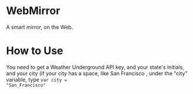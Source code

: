 # WebMirror
A smart mirror, on the Web.

# How to Use
You need to get a Weather Underground API key, and your state's initials, and your city (if your city has a space, like San Francisco , under the "city" variable, type <code>var city = "San_Francisco"</code>
